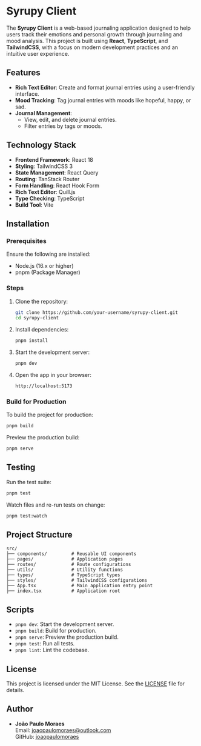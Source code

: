 # Syrupy Client

The **Syrupy Client** is a web-based journaling application designed to help users track their emotions and personal growth through journaling and mood analysis. This project is built using **React**, **TypeScript**, and **TailwindCSS**, with a focus on modern development practices and an intuitive user experience.

## Features

- **Rich Text Editor**: Create and format journal entries using a user-friendly interface.
- **Mood Tracking**: Tag journal entries with moods like hopeful, happy, or sad.
- **Journal Management**: 
  - View, edit, and delete journal entries.
  - Filter entries by tags or moods.

## Technology Stack

- **Frontend Framework**: React 18
- **Styling**: TailwindCSS 3
- **State Management**: React Query
- **Routing**: TanStack Router
- **Form Handling**: React Hook Form
- **Rich Text Editor**: Quill.js
- **Type Checking**: TypeScript
- **Build Tool**: Vite

## Installation

### Prerequisites

Ensure the following are installed:
- Node.js (16.x or higher)
- pnpm (Package Manager)

### Steps

1. Clone the repository:
   ```bash
   git clone https://github.com/your-username/syrupy-client.git
   cd syrupy-client
   ```

2. Install dependencies:
   ```bash
   pnpm install
   ```

3. Start the development server:
   ```bash
   pnpm dev
   ```

4. Open the app in your browser:
   ```bash
   http://localhost:5173
   ```

### Build for Production

To build the project for production:
```bash
pnpm build
```

Preview the production build:
```bash
pnpm serve
```

## Testing

Run the test suite:
```bash
pnpm test
```

Watch files and re-run tests on change:
```bash
pnpm test:watch
```

## Project Structure

```plaintext
src/
├── components/         # Reusable UI components
├── pages/              # Application pages
├── routes/             # Route configurations
├── utils/              # Utility functions
├── types/              # TypeScript types
├── styles/             # TailwindCSS configurations
├── App.tsx             # Main application entry point
├── index.tsx           # Application root
```

## Scripts

- `pnpm dev`: Start the development server.
- `pnpm build`: Build for production.
- `pnpm serve`: Preview the production build.
- `pnpm test`: Run all tests.
- `pnpm lint`: Lint the codebase.

## License

This project is licensed under the MIT License. See the [LICENSE](./LICENSE) file for details.

## Author

- **João Paulo Moraes**  
  Email: [joaopaulomoraes@outlook.com](mailto:joaopaulomoraes@outlook.com)  
  GitHub: [joaopaulomoraes](https://github.com/joaopaulomoraes)
